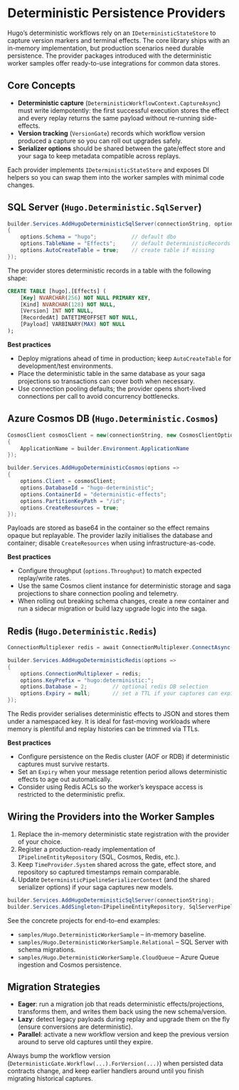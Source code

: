 # Deterministic Persistence Providers

Hugo’s deterministic workflows rely on an `IDeterministicStateStore` to capture version markers and terminal effects. The core library ships with an in-memory implementation, but production scenarios need durable persistence. The provider packages introduced with the deterministic worker samples offer ready-to-use integrations for common data stores.

## Core Concepts

- **Deterministic capture** (`DeterministicWorkflowContext.CaptureAsync`) must write idempotently: the first successful execution stores the effect and every replay returns the same payload without re-running side-effects.
- **Version tracking** (`VersionGate`) records which workflow version produced a capture so you can roll out upgrades safely.
- **Serializer options** should be shared between the gate/effect store and your saga to keep metadata compatible across replays.

Each provider implements `IDeterministicStateStore` and exposes DI helpers so you can swap them into the worker samples with minimal code changes.

## SQL Server (`Hugo.Deterministic.SqlServer`)

```csharp
builder.Services.AddHugoDeterministicSqlServer(connectionString, options =>
{
    options.Schema = "hugo";           // default dbo
    options.TableName = "Effects";     // default DeterministicRecords
    options.AutoCreateTable = true;    // create table if missing
});
```

The provider stores deterministic records in a table with the following shape:

```sql
CREATE TABLE [hugo].[Effects] (
    [Key] NVARCHAR(256) NOT NULL PRIMARY KEY,
    [Kind] NVARCHAR(128) NOT NULL,
    [Version] INT NOT NULL,
    [RecordedAt] DATETIMEOFFSET NOT NULL,
    [Payload] VARBINARY(MAX) NOT NULL
);
```

**Best practices**

- Deploy migrations ahead of time in production; keep `AutoCreateTable` for development/test environments.
- Place the deterministic table in the same database as your saga projections so transactions can cover both when necessary.
- Use connection pooling defaults; the provider opens short-lived connections per call to avoid concurrency bottlenecks.

## Azure Cosmos DB (`Hugo.Deterministic.Cosmos`)

```csharp
CosmosClient cosmosClient = new(connectionString, new CosmosClientOptions
{
    ApplicationName = builder.Environment.ApplicationName
});

builder.Services.AddHugoDeterministicCosmos(options =>
{
    options.Client = cosmosClient;
    options.DatabaseId = "hugo-deterministic";
    options.ContainerId = "deterministic-effects";
    options.PartitionKeyPath = "/id";
    options.CreateResources = true;
});
```

Payloads are stored as base64 in the container so the effect remains opaque but replayable. The provider lazily initialises the database and container; disable `CreateResources` when using infrastructure-as-code.

**Best practices**

- Configure throughput (`options.Throughput`) to match expected replay/write rates.
- Use the same Cosmos client instance for deterministic storage and saga projections to share connection pooling and telemetry.
- When rolling out breaking schema changes, create a new container and run a sidecar migration or build lazy upgrade logic into the saga.

## Redis (`Hugo.Deterministic.Redis`)

```csharp
ConnectionMultiplexer redis = await ConnectionMultiplexer.ConnectAsync("localhost:6379");

builder.Services.AddHugoDeterministicRedis(options =>
{
    options.ConnectionMultiplexer = redis;
    options.KeyPrefix = "hugo:deterministic:";
    options.Database = 2;        // optional redis DB selection
    options.Expiry = null;       // set a TTL if your captures can expire
});
```

The Redis provider serialises deterministic effects to JSON and stores them under a namespaced key. It is ideal for fast-moving workloads where memory is plentiful and replay histories can be trimmed via TTLs.

**Best practices**

- Configure persistence on the Redis cluster (AOF or RDB) if deterministic captures must survive restarts.
- Set an `Expiry` when your message retention period allows deterministic effects to age out automatically.
- Consider using Redis ACLs so the worker’s keyspace access is restricted to the deterministic prefix.

## Wiring the Providers into the Worker Samples

1. Replace the in-memory deterministic state registration with the provider of your choice.
2. Register a production-ready implementation of `IPipelineEntityRepository` (SQL, Cosmos, Redis, etc.).
3. Keep `TimeProvider.System` shared across the gate, effect store, and repository so captured timestamps remain comparable.
4. Update `DeterministicPipelineSerializerContext` (and the shared serializer options) if your saga captures new models.

```csharp
builder.Services.AddHugoDeterministicSqlServer(connectionString);
builder.Services.AddSingleton<IPipelineEntityRepository, SqlServerPipelineEntityRepository>();
```

See the concrete projects for end-to-end examples:

- `samples/Hugo.DeterministicWorkerSample` – in-memory baseline.
- `samples/Hugo.DeterministicWorkerSample.Relational` – SQL Server with schema migrations.
- `samples/Hugo.DeterministicWorkerSample.CloudQueue` – Azure Queue ingestion and Cosmos persistence.

## Migration Strategies

- **Eager**: run a migration job that reads deterministic effects/projections, transforms them, and writes them back using the new schema/version.
- **Lazy**: detect legacy payloads during replay and upgrade them on the fly (ensure conversions are deterministic).
- **Parallel**: activate a new workflow version and keep the previous version around to serve old captures until they expire.

Always bump the workflow version (`DeterministicGate.Workflow(...).ForVersion(...)`) when persisted data contracts change, and keep earlier handlers around until you finish migrating historical captures.
